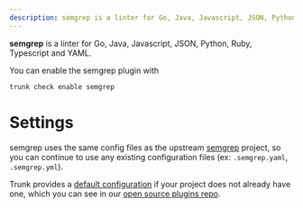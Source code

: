 ```yaml
---
description: semgrep is a linter for Go, Java, Javascript, JSON, Python, Ruby, Typescript and YAML
---
```


**semgrep** is a linter for Go, Java, Javascript, JSON, Python, Ruby, Typescript and YAML.

You can enable the semgrep plugin with

```shell
trunk check enable semgrep
```

# Settings

semgrep uses the same config files as the
upstream [semgrep](https://github.com/returntocorp/semgrep#readme) project, so you can continue to use any
existing configuration files (ex: `.semgrep.yaml`, `.semgrep.yml`).
    

Trunk provides a [default configuration](https://github.com/trunk-io/plugins/tree/main/linters/semgrep) if your project does not already have one,
which you can see in our [open source plugins repo](https://github.com/trunk-io/plugins/tree/main).
